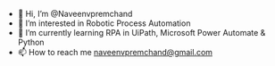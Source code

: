 - 👋 Hi, I’m @Naveenvpremchand
- 👀 I’m interested in Robotic Process Automation
- 🌱 I’m currently learning RPA in UiPath, Microsoft Power Automate & Python
- 📫 How to reach me naveenvpremchand@gmail.com
